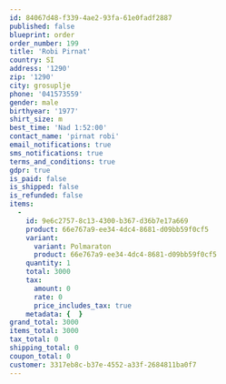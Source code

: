 ```yaml
---
id: 84067d48-f339-4ae2-93fa-61e0fadf2887
published: false
blueprint: order
order_number: 199
title: 'Robi Pirnat'
country: SI
address: '1290'
zip: '1290'
city: grosuplje
phone: '041573559'
gender: male
birthyear: '1977'
shirt_size: m
best_time: 'Nad 1:52:00'
contact_name: 'pirnat robi'
email_notifications: true
sms_notifications: true
terms_and_conditions: true
gdpr: true
is_paid: false
is_shipped: false
is_refunded: false
items:
  -
    id: 9e6c2757-8c13-4300-b367-d36b7e17a669
    product: 66e767a9-ee34-4dc4-8681-d09bb59f0cf5
    variant:
      variant: Polmaraton
      product: 66e767a9-ee34-4dc4-8681-d09bb59f0cf5
    quantity: 1
    total: 3000
    tax:
      amount: 0
      rate: 0
      price_includes_tax: true
    metadata: {  }
grand_total: 3000
items_total: 3000
tax_total: 0
shipping_total: 0
coupon_total: 0
customer: 3317eb8c-b37e-4552-a33f-2684811ba0f7
---
```

